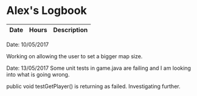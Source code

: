 # Alex's Logbook

| Date | Hours | Description |
|---|---|---|

Date: 10/05/2017

Working on allowing the user to set a bigger map size.

Date: 13/05/2017
Some unit tests in game.java are failing and I am looking into what is going wrong.

public void testGetPlayer() is returning as failed. Investigating further.

